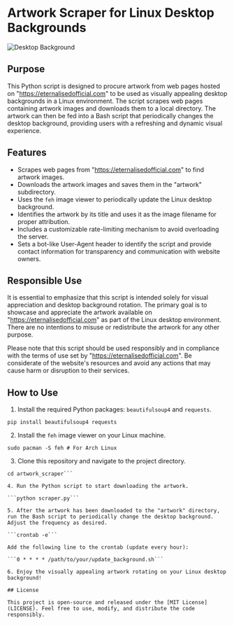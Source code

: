 # Artwork Scraper for Linux Desktop Backgrounds

![Desktop Background](https://example.com/desktop_background.jpg)

## Purpose

This Python script is designed to procure artwork from web pages hosted on "https://eternalisedofficial.com" to be used as visually appealing desktop backgrounds in a Linux environment. The script scrapes web pages containing artwork images and downloads them to a local directory. The artwork can then be fed into a Bash script that periodically changes the desktop background, providing users with a refreshing and dynamic visual experience.

## Features

- Scrapes web pages from "https://eternalisedofficial.com" to find artwork images.
- Downloads the artwork images and saves them in the "artwork" subdirectory.
- Uses the `feh` image viewer to periodically update the Linux desktop background.
- Identifies the artwork by its title and uses it as the image filename for proper attribution.
- Includes a customizable rate-limiting mechanism to avoid overloading the server.
- Sets a bot-like User-Agent header to identify the script and provide contact information for transparency and communication with website owners.

## Responsible Use

It is essential to emphasize that this script is intended solely for visual appreciation and desktop background rotation. The primary goal is to showcase and appreciate the artwork available on "https://eternalisedofficial.com" as part of the Linux desktop environment. There are no intentions to misuse or redistribute the artwork for any other purpose.

Please note that this script should be used responsibly and in compliance with the terms of use set by "https://eternalisedofficial.com". Be considerate of the website's resources and avoid any actions that may cause harm or disruption to their services.

## How to Use

1. Install the required Python packages: `beautifulsoup4` and `requests`.

```pip install beautifulsoup4 requests```

2. Install the `feh` image viewer on your Linux machine.

```sudo pacman -S feh # For Arch Linux```

3. Clone this repository and navigate to the project directory.

```git clone https://github.com/yourusername/artwork_scraper.git
cd artwork_scraper```

4. Run the Python script to start downloading the artwork.

```python scraper.py```

5. After the artwork has been downloaded to the "artwork" directory, run the Bash script to periodically change the desktop background. Adjust the frequency as desired.

```crontab -e```

Add the following line to the crontab (update every hour):

```0 * * * * /path/to/your/update_background.sh```

6. Enjoy the visually appealing artwork rotating on your Linux desktop background!

## License

This project is open-source and released under the [MIT License](LICENSE). Feel free to use, modify, and distribute the code responsibly.
